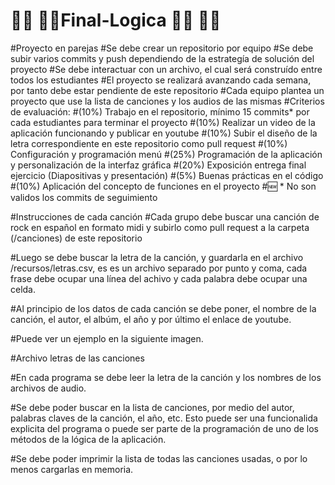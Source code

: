 # 🎵💃 🕺🎵Final-Logica 🎵💃 🕺🎵


#Proyecto en parejas
#Se debe crear un repositorio por equipo
#Se debe subir varios commits y push dependiendo de la estrategía de solución del proyecto
#Se debe interactuar con un archivo, el cual será construído entre todos los estudiantes
#El proyecto se realizará avanzando cada semana, por tanto debe estar pendiente de este repositorio
#Cada equipo plantea un proyecto que use la lista de canciones y los audios de las mismas
#Criterios de evaluación:
#(10%) Trabajo en el repositorio, mínimo 15 commits* por cada estudiantes para terminar el proyecto
#(10%) Realizar un video de la aplicación funcionando y publicar en youtube
#(10%) Subir el diseño de la letra correspondiente en este repositorio como pull request
#(10%) Configuración y programación menú
#(25%) Programación de la aplicación y personalización de la interfaz gráfica
#(20%) Exposición entrega final ejercicio (Diapositivas y presentación)
#(5%) Buenas prácticas en el código
#(10%) Aplicación del concepto de funciones en el proyecto
#🆕 * No son validos los commits de seguimiento

#Instrucciones de cada canción
#Cada grupo debe buscar una canción de rock en español en formato midi y subirlo como pull request a la carpeta (/canciones) de este repositorio

#Luego se debe buscar la letra de la canción, y guardarla en el archivo /recursos/letras.csv, es es un archivo separado por punto y coma, cada frase debe ocupar una línea del achivo y cada palabra debe ocupar una celda.

#Al principio de los datos de cada canción se debe poner, el nombre de la canción, el autor, el albúm, el año y por último el enlace de youtube.

#Puede ver un ejemplo en la siguiente imagen.

#Archivo letras de las canciones

#En cada programa se debe leer la letra de la canción y los nombres de los archivos de audio.

#Se debe poder buscar en la lista de canciones, por medio del autor, palabras claves de la canción, el año, etc. Esto puede ser una funcionalida explicita del programa o puede ser parte de la programación de uno de los métodos de la lógica de la aplicación.

#Se debe poder imprimir la lista de todas las canciones usadas, o por lo menos cargarlas en memoria.
